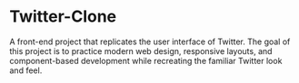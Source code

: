# Twitter-Clone
A front-end project that replicates the user interface of Twitter. The goal of this project is to practice modern web design, responsive layouts, and component-based development while recreating the familiar Twitter look and feel.